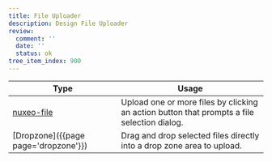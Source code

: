 ```yaml
---
title: File Uploader
description: Design File Uploader
review:
  comment: ''
  date: ''
  status: ok
tree_item_index: 900
---
```


| Type                                                                                                        | Usage                                                                                       |
| ----------------------------------------------------------------------------------------------------------- | ------------------------------------------------------------------------------------------- |
| [nuxeo-file](https://www.webcomponents.org/element/nuxeo/nuxeo-ui-elements/demo/demo/nuxeo-file/index.html) | Upload one or more files by clicking an action button that prompts a file selection dialog. |
| [Dropzone]({{page page='dropzone'}})                                                                        | Drag and drop selected files directly into a drop zone area to upload.                      |
